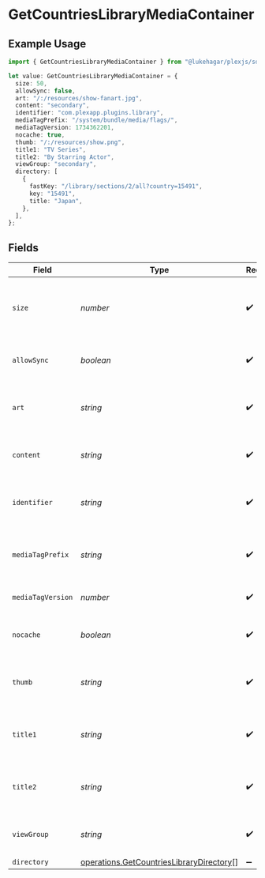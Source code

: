 # GetCountriesLibraryMediaContainer

## Example Usage

```typescript
import { GetCountriesLibraryMediaContainer } from "@lukehagar/plexjs/sdk/models/operations";

let value: GetCountriesLibraryMediaContainer = {
  size: 50,
  allowSync: false,
  art: "/:/resources/show-fanart.jpg",
  content: "secondary",
  identifier: "com.plexapp.plugins.library",
  mediaTagPrefix: "/system/bundle/media/flags/",
  mediaTagVersion: 1734362201,
  nocache: true,
  thumb: "/:/resources/show.png",
  title1: "TV Series",
  title2: "By Starring Actor",
  viewGroup: "secondary",
  directory: [
    {
      fastKey: "/library/sections/2/all?country=15491",
      key: "15491",
      title: "Japan",
    },
  ],
};
```

## Fields

| Field                                                                                                       | Type                                                                                                        | Required                                                                                                    | Description                                                                                                 | Example                                                                                                     |
| ----------------------------------------------------------------------------------------------------------- | ----------------------------------------------------------------------------------------------------------- | ----------------------------------------------------------------------------------------------------------- | ----------------------------------------------------------------------------------------------------------- | ----------------------------------------------------------------------------------------------------------- |
| `size`                                                                                                      | *number*                                                                                                    | :heavy_check_mark:                                                                                          | Number of media items returned in this response.                                                            | 50                                                                                                          |
| `allowSync`                                                                                                 | *boolean*                                                                                                   | :heavy_check_mark:                                                                                          | Indicates whether syncing is allowed.                                                                       | false                                                                                                       |
| `art`                                                                                                       | *string*                                                                                                    | :heavy_check_mark:                                                                                          | URL for the background artwork of the media container.                                                      | /:/resources/show-fanart.jpg                                                                                |
| `content`                                                                                                   | *string*                                                                                                    | :heavy_check_mark:                                                                                          | The content type or mode.                                                                                   | secondary                                                                                                   |
| `identifier`                                                                                                | *string*                                                                                                    | :heavy_check_mark:                                                                                          | An plugin identifier for the media container.                                                               | com.plexapp.plugins.library                                                                                 |
| `mediaTagPrefix`                                                                                            | *string*                                                                                                    | :heavy_check_mark:                                                                                          | The prefix used for media tag resource paths.                                                               | /system/bundle/media/flags/                                                                                 |
| `mediaTagVersion`                                                                                           | *number*                                                                                                    | :heavy_check_mark:                                                                                          | The version number for media tags.                                                                          | 1734362201                                                                                                  |
| `nocache`                                                                                                   | *boolean*                                                                                                   | :heavy_check_mark:                                                                                          | Specifies whether caching is disabled.                                                                      | true                                                                                                        |
| `thumb`                                                                                                     | *string*                                                                                                    | :heavy_check_mark:                                                                                          | URL for the thumbnail image of the media container.                                                         | /:/resources/show.png                                                                                       |
| `title1`                                                                                                    | *string*                                                                                                    | :heavy_check_mark:                                                                                          | The primary title of the media container.                                                                   | TV Series                                                                                                   |
| `title2`                                                                                                    | *string*                                                                                                    | :heavy_check_mark:                                                                                          | The secondary title of the media container.                                                                 | By Starring Actor                                                                                           |
| `viewGroup`                                                                                                 | *string*                                                                                                    | :heavy_check_mark:                                                                                          | Identifier for the view group layout.                                                                       | secondary                                                                                                   |
| `directory`                                                                                                 | [operations.GetCountriesLibraryDirectory](../../../sdk/models/operations/getcountrieslibrarydirectory.md)[] | :heavy_minus_sign:                                                                                          | N/A                                                                                                         |                                                                                                             |